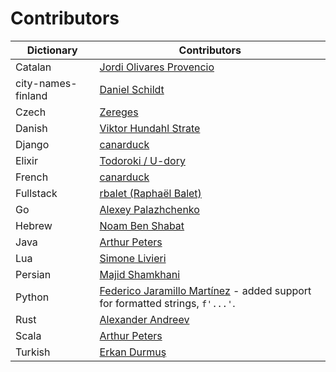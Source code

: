 # Contributors

| Dictionary            | Contributors |
| --------------------- | ------------ |
| Catalan               | [Jordi Olivares Provencio](https://github.com/jordiolivares) |
| city-names-finland    | [Daniel Schildt](https://github.com/d2s) |
| Czech                 | [Zereges](https://github.com/Zereges) |
| Danish                | [Viktor Hundahl Strate](https://github.com/viktorstrate) |
| Django                | [canarduck](https://github.com/canarduck) |
| Elixir                | [Todoroki / U-dory](https://github.com/ndac-todoroki) |
| French                | [canarduck](https://github.com/canarduck) |
| Fullstack             | [rbalet (Raphaël Balet)](https://github.com/rbalet) |
| Go                    | [Alexey Palazhchenko](https://github.com/AlekSi) |
| Hebrew                | [Noam Ben Shabat](https://github.com/benshabatnoam) |
| Java                  | [Arthur Peters](https://github.com/arthurp) |
| Lua                   | [Simone Livieri](https://github.com/dwenegar) |
| Persian               | [Majid Shamkhani](https://github.com/Majid110) |
| Python                | [Federico Jaramillo Martínez](https://github.com/jmfederico) - added support for formatted strings, `f'...'`. |
| Rust                  | [Alexander Andreev](https://github.com/andreevlex) |
| Scala                 | [Arthur Peters](https://github.com/arthurp) |
| Turkish               | [Erkan Durmuş](https://github.com/derkan) |

<!--
    cspell:words Fullstack
    cspell:words Jordi Olivares Provencio
    cspell:words Daniel Schildt
    cspell:words Todoroki / U-dory
    cspell:words Viktor Hundahl Strate
    cspell:words Zereges
    cspell:words canarduck
    cspell:words Alexey Palazhchenko
    cspell:words Federico Jaramillo Martínez
    cspell:words Alexander Andreev
    cspell:words Noam Ben Shabat
    cspell:words rbalet Raphaël Balet
    cspell:words Erkan Durmuş
    cspell:words Majid Shamkhani
-->
